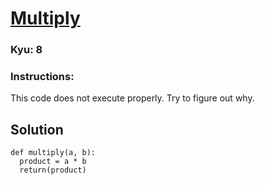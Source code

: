 # [Multiply](https://www.codewars.com/kata/50654ddff44f800200000004)

### Kyu:  8

### Instructions:  
This code does not execute properly. Try to figure out why.


## Solution

```
def multiply(a, b):
  product = a * b
  return(product)
```
